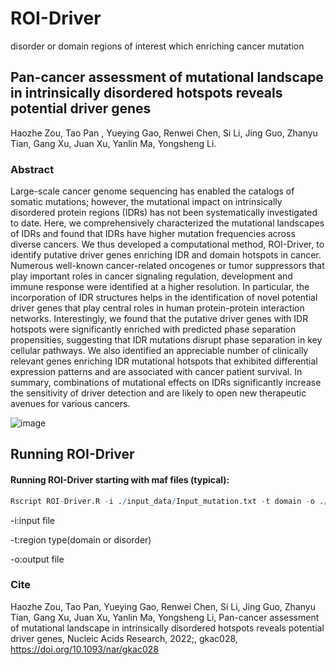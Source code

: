 # ROI-Driver

disorder or domain regions of interest which enriching cancer mutation

## Pan-cancer assessment of mutational landscape in intrinsically disordered hotspots reveals potential driver genes

Haozhe Zou, Tao Pan , Yueying Gao, Renwei Chen, Si Li, Jing Guo, Zhanyu Tian, Gang Xu, Juan Xu, Yanlin Ma, Yongsheng Li.

### Abstract
Large-scale cancer genome sequencing has enabled the catalogs of somatic mutations; however, the mutational impact on intrinsically disordered protein regions (IDRs) has not been systematically investigated to date. Here, we comprehensively characterized the mutational landscapes of IDRs and found that IDRs have higher mutation frequencies across diverse cancers. We thus developed a computational method, ROI-Driver, to identify putative driver genes enriching IDR and domain hotspots in cancer. Numerous well-known cancer-related oncogenes or tumor suppressors that play important roles in cancer signaling regulation, development and immune response were identified at a higher resolution. In particular, the incorporation of IDR structures helps in the identification of novel potential driver genes that play central roles in human protein-protein interaction networks. Interestingly, we found that the putative driver genes with IDR hotspots were significantly enriched with predicted phase separation propensities, suggesting that IDR mutations disrupt phase separation in key cellular pathways. We also identified an appreciable number of clinically relevant genes enriching IDR mutational hotspots that exhibited differential expression patterns and are associated with cancer patient survival. In summary, combinations of mutational effects on IDRs significantly increase the sensitivity of driver detection and are likely to open new therapeutic avenues for various cancers.

![image](https://user-images.githubusercontent.com/91582097/157180700-78111f05-3fcb-49b7-8ee0-1c379642af01.png)


## Running ROI-Driver

#### Running ROI-Driver starting with maf files (typical):

```R
Rscript ROI-Driver.R -i ./input_data/Input_mutation.txt -t domain -o ./output_data/output.txt
```

-i:input file

-t:region type(domain or disorder)

-o:output file

### Cite
Haozhe Zou, Tao Pan, Yueying Gao, Renwei Chen, Si Li, Jing Guo, Zhanyu Tian, Gang Xu, Juan Xu, Yanlin Ma, Yongsheng Li, Pan-cancer assessment of mutational landscape in intrinsically disordered hotspots reveals potential driver genes, Nucleic Acids Research, 2022;, gkac028, https://doi.org/10.1093/nar/gkac028
